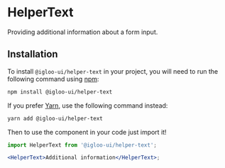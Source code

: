 # HelperText

Providing additional information about a form input.

<Example />

<ReferenceLinks />

## Installation

To install `@igloo-ui/helper-text` in your project, you will need to run the following command using [npm](https://www.npmjs.com/):

```bash
npm install @igloo-ui/helper-text
```

If you prefer [Yarn](https://classic.yarnpkg.com/en/), use the following command instead:

```bash
yarn add @igloo-ui/helper-text
```

Then to use the component in your code just import it!

```jsx
import HelperText from '@igloo-ui/helper-text';

<HelperText>Additional information</HelperText>;
```
